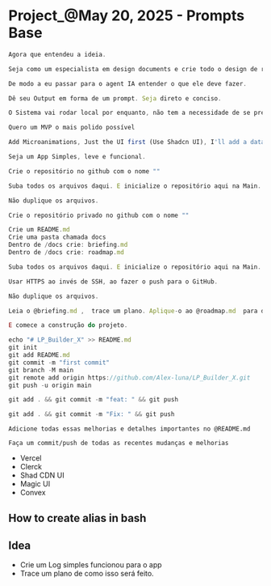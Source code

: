# Project_@May 20, 2025 - Prompts Base


```jsx
Agora que entendeu a ideia.

Seja como um especialista em design documents e crie todo o design de requisitos do projeto. O que ele é, como tem que se comportar. Quais tecnologias usar e como usar.

De modo a eu passar para o agent IA entender o que ele deve fazer.

Dê seu Output em forma de um prompt. Seja direto e conciso.
```

```jsx
O Sistema vai rodar local por enquanto, não tem a necessidade de se preocupar com banco de dados. Rodar via navegador.
```

```jsx
Quero um MVP o mais polido possível
```

```jsx
Add Microanimations, Just the UI first (Use Shadcn UI), I'll add a database for data persistence later.
```

```jsx
Seja um App Simples, leve e funcional.
```

```jsx
Crie o repositório no github com o nome ""

Suba todos os arquivos daqui. E inicialize o repositório aqui na Main.

Não duplique os arquivos.
```

```jsx
Crie o repositório privado no github com o nome ""

Crie um README.md
Crie uma pasta chamada docs
Dentro de /docs crie: briefing.md
Dentro de /docs crie: roadmap.md

Suba todos os arquivos daqui. E inicialize o repositório aqui na Main.

Usar HTTPS ao invés de SSH, ao fazer o push para o GitHub.

Não duplique os arquivos.
```

```jsx
Leia o @briefing.md ,  trace um plano. Aplique-o ao @roadmap.md  para documentação, faça-o em forma de check-boxes. Onde srão atualizados a cada mudança necessária.

E comece a construção do projeto.
```

```jsx
echo "# LP_Builder_X" >> README.md
git init
git add README.md
git commit -m "first commit"
git branch -M main
git remote add origin https://github.com/Alex-luna/LP_Builder_X.git
git push -u origin main
```

```jsx
git add . && git commit -m "feat: " && git push
```

```jsx
git add . && git commit -m "Fix: " && git push
```


````
Adicione todas essas melhorias e detalhes importantes no @README.md 

Faça um commit/push de todas as recentes mudanças e melhorias
````





- Vercel
- Clerck
- Shad CDN UI
- Magic UI
- Convex






## How to create alias in bash





## Idea

- Crie um Log simples funcionou para o app
- Trace um plano de como isso será feito.